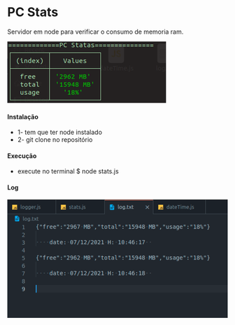 # PC Stats

Servidor em node para verificar o consumo de memoria ram.

<img src="img/screenshot1.png"/>

#### Instalação

 - 1- tem que ter node instalado 
 - 2- git clone no repositório 

#### Execução

- execute no terminal $ node stats.js



#### Log

<img src="img/screenshot2.png" />
